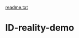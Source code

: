 [readme.txt](https://github.com/VioletTeacup/ID-reality-demo/files/7011543/readme.txt)
# ID-reality-demo
